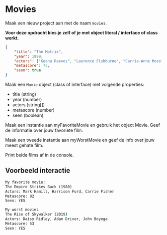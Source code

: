 # Movies

Maak een nieuw project aan met de naam `movies`.

**Voor deze opdracht kies je zelf of je met object literal / interface of class werkt.**

```json
{
    "title": "The Matrix",
    "year": 1999,
    "actors": ["Keanu Reeves", "Laurence Fishburne", "Carrie-Anne Moss"],
    "metascore": 73,
    "seen": true
}
```

Maak een `Movie` object (class of interface) met volgende properties:

* title (string)
* year (number)
* actors (string\[])
* metascore (number)
* seen (boolean)

Maak een instantie aan myFavoriteMovie en gebruik het object Movie. Geef de informatie over jouw favoriete film.

Maak een tweede instantie aan myWorstMovie en geef de info over jouw meest gehate film.

Print beide films af in de console.

## Voorbeeld interactie

```bash
My favorite movie:
The Empire Strikes Back (1980)
Actors: Mark Hamill, Harrison Ford, Carrie Fisher
Metascore: 82
Seen: YES

My worst movie:
The Rise of Skywalker (2019)
Actors: Daisy Ridley, Adam Driver, John Boyega
Metascore: 53
Seen: YES
```
